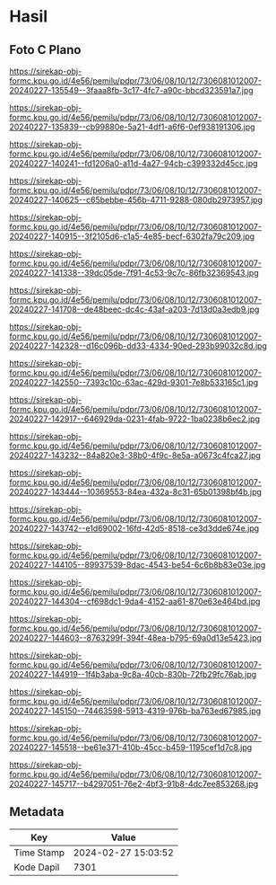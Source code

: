 # Hasil

## Foto C Plano

https://sirekap-obj-formc.kpu.go.id/4e56/pemilu/pdpr/73/06/08/10/12/7306081012007-20240227-135549--3faaa8fb-3c17-4fc7-a90c-bbcd323591a7.jpg

https://sirekap-obj-formc.kpu.go.id/4e56/pemilu/pdpr/73/06/08/10/12/7306081012007-20240227-135839--cb99880e-5a21-4df1-a6f6-0ef938191306.jpg

https://sirekap-obj-formc.kpu.go.id/4e56/pemilu/pdpr/73/06/08/10/12/7306081012007-20240227-140241--fd1206a0-a11d-4a27-94cb-c399332d45cc.jpg

https://sirekap-obj-formc.kpu.go.id/4e56/pemilu/pdpr/73/06/08/10/12/7306081012007-20240227-140625--c65bebbe-456b-4711-9288-080db2973957.jpg

https://sirekap-obj-formc.kpu.go.id/4e56/pemilu/pdpr/73/06/08/10/12/7306081012007-20240227-140915--3f2105d6-c1a5-4e85-becf-6302fa79c209.jpg

https://sirekap-obj-formc.kpu.go.id/4e56/pemilu/pdpr/73/06/08/10/12/7306081012007-20240227-141338--39dc05de-7f91-4c53-9c7c-86fb32369543.jpg

https://sirekap-obj-formc.kpu.go.id/4e56/pemilu/pdpr/73/06/08/10/12/7306081012007-20240227-141708--de48beec-dc4c-43af-a203-7d13d0a3edb9.jpg

https://sirekap-obj-formc.kpu.go.id/4e56/pemilu/pdpr/73/06/08/10/12/7306081012007-20240227-142328--d16c096b-dd33-4334-90ed-293b99032c8d.jpg

https://sirekap-obj-formc.kpu.go.id/4e56/pemilu/pdpr/73/06/08/10/12/7306081012007-20240227-142550--7393c10c-63ac-429d-9301-7e8b533165c1.jpg

https://sirekap-obj-formc.kpu.go.id/4e56/pemilu/pdpr/73/06/08/10/12/7306081012007-20240227-142917--646929da-0231-4fab-9722-1ba0238b6ec2.jpg

https://sirekap-obj-formc.kpu.go.id/4e56/pemilu/pdpr/73/06/08/10/12/7306081012007-20240227-143232--84a820e3-38b0-4f9c-8e5a-a0673c4fca27.jpg

https://sirekap-obj-formc.kpu.go.id/4e56/pemilu/pdpr/73/06/08/10/12/7306081012007-20240227-143444--10369553-84ea-432a-8c31-65b01398bf4b.jpg

https://sirekap-obj-formc.kpu.go.id/4e56/pemilu/pdpr/73/06/08/10/12/7306081012007-20240227-143742--e1d69002-16fd-42d5-8518-ce3d3dde674e.jpg

https://sirekap-obj-formc.kpu.go.id/4e56/pemilu/pdpr/73/06/08/10/12/7306081012007-20240227-144105--89937539-8dac-4543-be54-6c6b8b83e03e.jpg

https://sirekap-obj-formc.kpu.go.id/4e56/pemilu/pdpr/73/06/08/10/12/7306081012007-20240227-144304--cf698dc1-9da4-4152-aa61-870e63e464bd.jpg

https://sirekap-obj-formc.kpu.go.id/4e56/pemilu/pdpr/73/06/08/10/12/7306081012007-20240227-144603--8763299f-394f-48ea-b795-69a0d13e5423.jpg

https://sirekap-obj-formc.kpu.go.id/4e56/pemilu/pdpr/73/06/08/10/12/7306081012007-20240227-144919--1f4b3aba-9c8a-40cb-830b-72fb29fc76ab.jpg

https://sirekap-obj-formc.kpu.go.id/4e56/pemilu/pdpr/73/06/08/10/12/7306081012007-20240227-145150--74463598-5913-4319-976b-ba763ed67985.jpg

https://sirekap-obj-formc.kpu.go.id/4e56/pemilu/pdpr/73/06/08/10/12/7306081012007-20240227-145518--be61e371-410b-45cc-b459-1195cef1d7c8.jpg

https://sirekap-obj-formc.kpu.go.id/4e56/pemilu/pdpr/73/06/08/10/12/7306081012007-20240227-145717--b4297051-76e2-4bf3-91b8-4dc7ee853268.jpg


## Metadata

| Key        | Value               |
| ---------- | ------------------- |
| Time Stamp | 2024-02-27 15:03:52 |
| Kode Dapil | 7301                |



